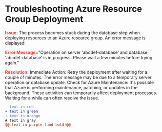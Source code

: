 # Troubleshooting Azure Resource Group Deployment



<strong style="color: red; opacity: 0.80;">Issue:</strong> The process becomes stuck during the database step when deploying resources to an Azure resource group. An error message is displayed

 <strong style="color: red; opacity: 0.80;">Error Message::</strong>"Operation on server 'abcdef-database' and database 'abcdef-database' is in progress. Please wait a few minutes before trying again."


<strong style="color: red; opacity: 0.80;">Resolution:</strong>
Immediate Action: Retry the deployment after waiting for a couple of minutes. The error message may be due to a temporary server operation or database update.
Check for Azure Maintenance: It's possible that Azure is performing maintenance, patching, or updates in the background. 
These activities can temporarily affect deployment processes. Waiting for a while can often resolve the issue.


```diff
- text in red
+ text in green
! text in orange
# text in gray
@@ text in purple (and bold)@@
```